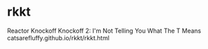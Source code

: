 # rkkt
Reactor Knockoff Knockoff 2: I'm Not Telling You What The T Means catsarefluffy.github.io/rkkt/rkkt.html
